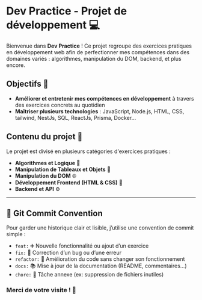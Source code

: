 # Dev Practice - Projet de développement 💻

Bienvenue dans **Dev Practice** ! Ce projet regroupe des exercices pratiques en développement web afin de perfectionner mes compétences dans des domaines variés : algorithmes, manipulation du DOM, backend, et plus encore.

## Objectifs 🎯

- **Améliorer et entretenir mes compétences en développement** à travers des exercices concrets au quotidien
- **Maîtriser plusieurs technologies** : JavaScript, Node.js, HTML, CSS, tailwind, NestJs, SQL, ReactJs, Prisma, Docker...

## Contenu du projet 📂

Le projet est divisé en plusieurs catégories d'exercices pratiques :

- **Algorithmes et Logique** 🧩
- **Manipulation de Tableaux et Objets** 🔢
- **Manipulation du DOM** 🌐
- **Développement Frontend (HTML & CSS)** 🌟
- **Backend et API** ⚙️


---


    
## 🧠 Git Commit Convention

Pour garder une historique clair et lisible, j’utilise une convention de commit simple :

- `feat:` ➕ Nouvelle fonctionnalité ou ajout d’un exercice
- `fix:` 🐛 Correction d’un bug ou d’une erreur
- `refactor:` 🔨 Amélioration du code sans changer son fonctionnement
- `docs:` 📚 Mise à jour de la documentation (README, commentaires…)
- `chore:` 🧹 Tâche annexe (ex: suppression de fichiers inutiles)



### Merci de votre visite ! 👋
